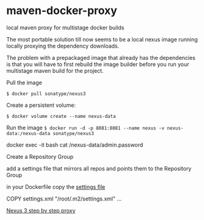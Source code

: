 # maven-docker-proxy
local maven proxy for multistage docker builds

The most portable solution till now seems to be a local nexus image running locally proxying the dependency downloads.

The problem with a prepackaged image that already has the dependencies is that you will have to first rebuild the image builder before you run your multistage maven build for the project.

Pull the image

```$ docker pull sonatype/nexus3```

Create a persistent volume:

```$ docker volume create --name nexus-data```

Run the image
```$ docker run -d -p 8081:8081 --name nexus -v nexus-data:/nexus-data sonatype/nexus3```

docker exec -it <container-id> bash
cat /nexus-data/admin.password

Create a Repository Group

add a settings file that mirrors all repos and points them to the Repository Group

in your Dockerfile copy the [settings file](settings.xml)

COPY settings.xml "/root/.m2/settings.xml"
...

[Nexus 3 step by step proxy](https://help.sonatype.com/learning/repository-manager-3/first-time-installation-and-setup/lesson-2%3A-proxy-and-hosted-maven-repositories)

